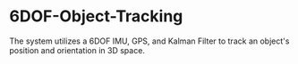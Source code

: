 # 6DOF-Object-Tracking
The system utilizes a 6DOF IMU, GPS, and Kalman Filter to track an object's position and orientation in 3D space.
